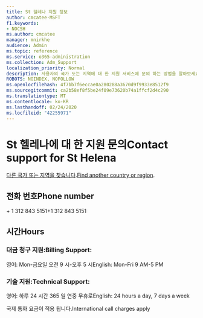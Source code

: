 ```yaml
---
title: St 헬레나 지원 정보
author: cmcatee-MSFT
f1.keywords:
- NOCSH
ms.author: cmcatee
manager: mnirkhe
audience: Admin
ms.topic: reference
ms.service: o365-administration
ms.collection: Adm_Support
localization_priority: Normal
description: 사용자의 국가 또는 지역에 대 한 지원 서비스에 문의 하는 방법을 알아보세요.
ROBOTS: NOINDEX, NOFOLLOW
ms.openlocfilehash: 4f7bb7f6eccae0a280288a3670d9f9933e8512f9
ms.sourcegitcommit: ca2b58ef8f5be24f09e73620b74a1ffcf2d4c290
ms.translationtype: MT
ms.contentlocale: ko-KR
ms.lasthandoff: 02/24/2020
ms.locfileid: "42255971"
---
```

# <a name="contact-support-for-st-helena"></a><span data-ttu-id="eb212-103">St 헬레나에 대 한 지원 문의</span><span class="sxs-lookup"><span data-stu-id="eb212-103">Contact support for St Helena</span></span>

<span data-ttu-id="eb212-104">[다른 국가 또는 지역을 찾습니다](../contact-support-for-business-products.md).</span><span class="sxs-lookup"><span data-stu-id="eb212-104">[Find another country or region](../contact-support-for-business-products.md).</span></span>

## <a name="phone-number"></a><span data-ttu-id="eb212-105">전화 번호</span><span class="sxs-lookup"><span data-stu-id="eb212-105">Phone number</span></span>
<span data-ttu-id="eb212-106">+ 1 312 843 5151</span><span class="sxs-lookup"><span data-stu-id="eb212-106">+1 312 843 5151</span></span>

## <a name="hours"></a><span data-ttu-id="eb212-107">시간</span><span class="sxs-lookup"><span data-stu-id="eb212-107">Hours</span></span>
### <a name="billing-support"></a><span data-ttu-id="eb212-108">대금 청구 지원:</span><span class="sxs-lookup"><span data-stu-id="eb212-108">Billing Support:</span></span>

<span data-ttu-id="eb212-109">영어: Mon-금요일 오전 9 시-오후 5 시</span><span class="sxs-lookup"><span data-stu-id="eb212-109">English: Mon-Fri 9 AM-5 PM</span></span>

### <a name="technical-support"></a><span data-ttu-id="eb212-110">기술 지원:</span><span class="sxs-lookup"><span data-stu-id="eb212-110">Technical Support:</span></span>

<span data-ttu-id="eb212-111">영어: 하루 24 시간 365 일 연중 무휴로</span><span class="sxs-lookup"><span data-stu-id="eb212-111">English: 24 hours a day, 7 days a week</span></span>

<span data-ttu-id="eb212-112">국제 통화 요금이 적용 됩니다.</span><span class="sxs-lookup"><span data-stu-id="eb212-112">International call charges apply</span></span>